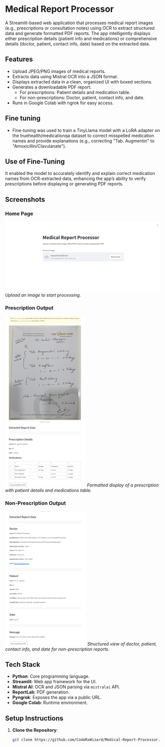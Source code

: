 # Medical Report Processor

A Streamlit-based web application that processes medical report images (e.g., prescriptions or consultation notes) using OCR to extract structured data and generate formatted PDF reports. The app intelligently displays either prescription details (patient info and medications) or comprehensive details (doctor, patient, contact info, date) based on the extracted data.

## Features
- Upload JPEG/PNG images of medical reports.
- Extracts data using Mistral OCR into a JSON format.
- Displays extracted data in a clean, organized UI with boxed sections.
- Generates a downloadable PDF report:
  - For prescriptions: Patient details and medication table.
  - For non-prescriptions: Doctor, patient, contact info, and date.
- Runs in Google Colab with ngrok for easy access.

## Fine tuning
  - Fine-tuning was used to train a TinyLlama model with a LoRA adapter on the truehealth/medicationqa dataset to correct misspelled medication names and provide explanations (e.g., correcting "Tab. Augmentin" to "Amoxicillin/Clavulanate").
    
## Use of Fine-Tuning
It enabled the model to accurately identify and explain correct medication names from OCR-extracted data, enhancing the app’s ability to verify prescriptions before displaying or generating PDF reports.

## Screenshots

### Home Page
![Home Page](screenshots/home_page.png)
*Upload an image to start processing.*

### Prescription Output
![Prescription Output](screenshots/prescription_output.png)
*Formatted display of a prescription with patient details and medications table.*

### Non-Prescription Output
![Non-Prescription Output](screenshots/non_prescription_output.png)
*Structured view of doctor, patient, contact info, and date for non-prescription reports.*

## Tech Stack
- **Python**: Core programming language.
- **Streamlit**: Web app framework for the UI.
- **Mistral AI**: OCR and JSON parsing via `mistralai` API.
- **ReportLab**: PDF generation.
- **Pyngrok**: Exposes the app via a public URL.
- **Google Colab**: Runtime environment.

## Setup Instructions
1. **Clone the Repository**:
   ```bash
   git clone https://github.com/CodeRxWizard/Medical-Report-Processor.git
